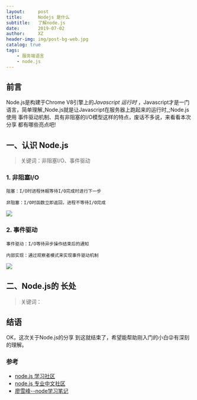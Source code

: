 ```yaml
---
layout:     post
title:      Nodejs 是什么
subtitle:   了解node.js
date:       2019-07-02
author:     XZ
header-img: img/post-bg-web.jpg
catalog: true
tags:
    - 服务端语言
    - node.js
---
```


## 前言

Node.js是构建于Chrome V8引擎上的*Javascript 运行时* ，Javascript才是一门语言，简单理解_Node.js就是让Javascript在服务器上跑起来的运行时_;Node.js使用 事件驱动机制、具有非阻塞的I/O模型这样的特点，废话不多说，来看看本次分享 都有哪些亮点吧!


## 一、认识 Node.js

>关键词：非阻塞I/O、事件驱动

### 1. 非阻塞I/O

    阻塞：I/O时进程休眠等待I/O完成时进行下一步

    非阻塞：I/O时函数立即返回，进程不等待I/O完成

![](http://tva1.sinaimg.cn/large/0060lm7Tly1g4lo1ig1tfj30ks0iagmm.jpg)

### 2. 事件驱动

    事件驱动：I/O等待异步操作结束后的通知

    内部实现：通过观察者模式来实现事件驱动机制

![](http://tva1.sinaimg.cn/large/0060lm7Tly1g4loax6xn6j309q09qdft.jpg)


## 二、Node.js的 长处

>关键词：

## 结语

OK，这次关于Node.js的分享 到这就结束了，希望能帮助刚入门的小白😜有深刻的理解。

### 参考

- [node.js 学习社区](https://http://www.nodeclass.com/)
- [node.js 专业中文社区](https://https://cnodejs.org/)
- [廖雪峰--node学习笔记](https://www.liaoxuefeng.com/wiki/1022910821149312/1023025235359040)
